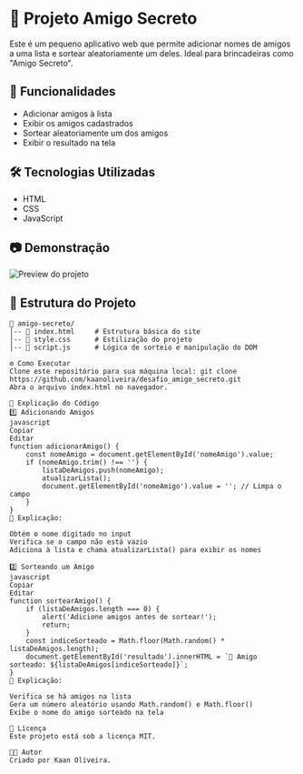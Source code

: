 # 🎁 Projeto Amigo Secreto  

Este é um pequeno aplicativo web que permite adicionar nomes de amigos a uma lista e sortear aleatoriamente um deles. Ideal para brincadeiras como "Amigo Secreto".  

## 🚀 Funcionalidades  
- Adicionar amigos à lista  
- Exibir os amigos cadastrados  
- Sortear aleatoriamente um dos amigos  
- Exibir o resultado na tela  

## 🛠️ Tecnologias Utilizadas  
- HTML  
- CSS  
- JavaScript  

## 📷 Demonstração  
![Preview do projeto](preview.png)  

## 📂 Estrutura do Projeto  
```plaintext
📂 amigo-secreto/
│-- 📄 index.html     # Estrutura básica do site  
│-- 🎨 style.css      # Estilização do projeto  
│-- 🎲 script.js      # Lógica de sorteio e manipulação do DOM  

⚙️ Como Executar
Clone este repositório para sua máquina local: git clone https://github.com/kaanoliveira/desafio_amigo_secreto.git
Abra o arquivo index.html no navegador.

📌 Explicação do Código
1️⃣ Adicionando Amigos
javascript
Copiar
Editar
function adicionarAmigo() {
    const nomeAmigo = document.getElementById('nomeAmigo').value;
    if (nomeAmigo.trim() !== '') {
        listaDeAmigos.push(nomeAmigo);
        atualizarLista();
        document.getElementById('nomeAmigo').value = ''; // Limpa o campo
    }
}
📌 Explicação:

Obtém o nome digitado no input
Verifica se o campo não está vazio
Adiciona à lista e chama atualizarLista() para exibir os nomes

2️⃣ Sorteando um Amigo
javascript
Copiar
Editar
function sortearAmigo() {
    if (listaDeAmigos.length === 0) {
        alert('Adicione amigos antes de sortear!');
        return;
    }
    const indiceSorteado = Math.floor(Math.random() * listaDeAmigos.length);
    document.getElementById('resultado').innerHTML = `🎉 Amigo sorteado: ${listaDeAmigos[indiceSorteado]}`;
}
📌 Explicação:

Verifica se há amigos na lista
Gera um número aleatório usando Math.random() e Math.floor()
Exibe o nome do amigo sorteado na tela

📜 Licença
Este projeto está sob a licença MIT.

👨‍💻 Autor
Criado por Kaan Oliveira.


